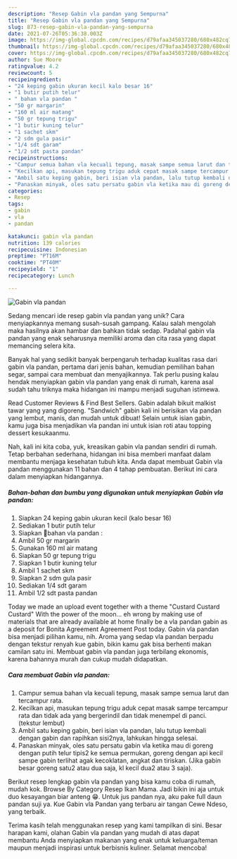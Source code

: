 ```yaml
---
description: "Resep Gabin vla pandan yang Sempurna"
title: "Resep Gabin vla pandan yang Sempurna"
slug: 873-resep-gabin-vla-pandan-yang-sempurna
date: 2021-07-26T05:36:38.003Z
image: https://img-global.cpcdn.com/recipes/d79afaa345037280/680x482cq70/gabin-vla-pandan-foto-resep-utama.jpg
thumbnail: https://img-global.cpcdn.com/recipes/d79afaa345037280/680x482cq70/gabin-vla-pandan-foto-resep-utama.jpg
cover: https://img-global.cpcdn.com/recipes/d79afaa345037280/680x482cq70/gabin-vla-pandan-foto-resep-utama.jpg
author: Sue Moore
ratingvalue: 4.2
reviewcount: 5
recipeingredient:
- "24 keping gabin ukuran kecil kalo besar 16"
- "1 butir putih telur"
- " bahan vla pandan "
- "50 gr margarin"
- "160 ml air matang"
- "50 gr tepung trigu"
- "1 butir kuning telur"
- "1 sachet skm"
- "2 sdm gula pasir"
- "1/4 sdt garam"
- "1/2 sdt pasta pandan"
recipeinstructions:
- "Campur semua bahan vla kecuali tepung, masak sampe semua larut dan tercampur rata."
- "Kecilkan api, masukan tepung trigu aduk cepat masak sampe tercampur rata dan tidak ada yang bergerindil dan tidak menempel di panci. (tekstur lembut)"
- "Ambil satu keping gabin, beri isian vla pandan, lalu tutup kembali dengan gabin dan rapihkan sisi2nya, lahkukan hingga selesai."
- "Panaskan minyak, oles satu persatu gabin vla ketika mau di goreng dengan putih telur tipis2 ke semua permukan, goreng dengan api kecil sampe gabin terlihat agak kecoklatan, angkat dan tiriskan. (Jika gabin besar goreng satu2 atau dua saja, kl kecil dua2 atau 3 saja)."
categories:
- Resep
tags:
- gabin
- vla
- pandan

katakunci: gabin vla pandan 
nutrition: 139 calories
recipecuisine: Indonesian
preptime: "PT16M"
cooktime: "PT40M"
recipeyield: "1"
recipecategory: Lunch

---
```



![Gabin vla pandan](https://img-global.cpcdn.com/recipes/d79afaa345037280/680x482cq70/gabin-vla-pandan-foto-resep-utama.jpg)

Sedang mencari ide resep gabin vla pandan yang unik? Cara menyiapkannya memang susah-susah gampang. Kalau salah mengolah maka hasilnya akan hambar dan bahkan tidak sedap. Padahal gabin vla pandan yang enak seharusnya memiliki aroma dan cita rasa yang dapat memancing selera kita.

Banyak hal yang sedikit banyak berpengaruh terhadap kualitas rasa dari gabin vla pandan, pertama dari jenis bahan, kemudian pemilihan bahan segar, sampai cara membuat dan menyajikannya. Tak perlu pusing kalau hendak menyiapkan gabin vla pandan yang enak di rumah, karena asal sudah tahu triknya maka hidangan ini mampu menjadi suguhan istimewa.

Read Customer Reviews &amp; Find Best Sellers. Gabin adalah bikuit malkist tawar yang yang digoreng. &#34;Sandwich&#34; gabin kali ini berisikan vla pandan yang lembut, manis, dan mudah untuk dibuat! Selain untuk isian gabin, kamu juga bisa menjadikan vla pandan ini untuk isian roti atau topping dessert kesukaanmu.


Nah, kali ini kita coba, yuk, kreasikan gabin vla pandan sendiri di rumah. Tetap berbahan sederhana, hidangan ini bisa memberi manfaat dalam membantu menjaga kesehatan tubuh kita. Anda dapat membuat Gabin vla pandan menggunakan 11 bahan dan 4 tahap pembuatan. Berikut ini cara dalam menyiapkan hidangannya.

<!--inarticleads1-->

##### Bahan-bahan dan bumbu yang digunakan untuk menyiapkan Gabin vla pandan:

1. Siapkan 24 keping gabin ukuran kecil (kalo besar 16)
1. Sediakan 1 butir putih telur
1. Siapkan  📍bahan vla pandan :
1. Ambil 50 gr margarin
1. Gunakan 160 ml air matang
1. Siapkan 50 gr tepung trigu
1. Siapkan 1 butir kuning telur
1. Ambil 1 sachet skm
1. Siapkan 2 sdm gula pasir
1. Sediakan 1/4 sdt garam
1. Ambil 1/2 sdt pasta pandan


Today we made an upload event together with a theme &#34;Custard Custard Custard&#34; With the power of the moon… eh wrong by making use of materials that are already available at home finally be a vla pandan gabin as a deposit for Bonita Agreement Agreement Post today. Gabin vla pandan bisa menjadi pilihan kamu, nih. Aroma yang sedap vla pandan berpadu dengan tekstur renyah kue gabin, bikin kamu gak bisa berhenti makan camilan satu ini. Membuat gabin vla pandan juga terbilang ekonomis, karena bahannya murah dan cukup mudah didapatkan. 

<!--inarticleads2-->

##### Cara membuat Gabin vla pandan:

1. Campur semua bahan vla kecuali tepung, masak sampe semua larut dan tercampur rata.
1. Kecilkan api, masukan tepung trigu aduk cepat masak sampe tercampur rata dan tidak ada yang bergerindil dan tidak menempel di panci. (tekstur lembut)
1. Ambil satu keping gabin, beri isian vla pandan, lalu tutup kembali dengan gabin dan rapihkan sisi2nya, lahkukan hingga selesai.
1. Panaskan minyak, oles satu persatu gabin vla ketika mau di goreng dengan putih telur tipis2 ke semua permukan, goreng dengan api kecil sampe gabin terlihat agak kecoklatan, angkat dan tiriskan. (Jika gabin besar goreng satu2 atau dua saja, kl kecil dua2 atau 3 saja).


Berikut resep lengkap gabin vla pandan yang bisa kamu coba di rumah, mudah kok. Browse By Category Resep Ikan Mama. Jadi bikin ini aja untuk duo kesayangan biar anteng 😁. Untuk jus pandan nya, aku pake full daun pandan suji ya. Kue Gabin vla Pandan yang terbaru air tangan Cewe Ndeso, yang terbaik. 

Terima kasih telah menggunakan resep yang kami tampilkan di sini. Besar harapan kami, olahan Gabin vla pandan yang mudah di atas dapat membantu Anda menyiapkan makanan yang enak untuk keluarga/teman maupun menjadi inspirasi untuk berbisnis kuliner. Selamat mencoba!
